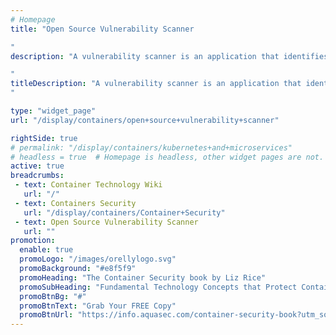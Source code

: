 ```yaml
---
# Homepage
title: "Open Source Vulnerability Scanner

"
description: "A vulnerability scanner is an application that identifies and creates an inventory of all the systems connected to a network, and then checks each item in the inventory against one or more databases of known vulnerabilities to see if any items are subject to any of these vulnerabilities. This page gather resources about open source vulnerability scanners from various vendors.

"
titleDescription: "A vulnerability scanner is an application that identifies and creates an inventory of all the systems connected to a network, and then checks each item in the inventory against one or more databases of known vulnerabilities to see if any items are subject to any of these vulnerabilities. This page gather resources about open source vulnerability scanners from various vendors.
" 

type: "widget_page"
url: "/display/containers/open+source+vulnerability+scanner" 

rightSide: true 
# permalink: "/display/containers/kubernetes+and+microservices"
# headless = true  # Homepage is headless, other widget pages are not.
active: true
breadcrumbs:
 - text: Container Technology Wiki
   url: "/"
 - text: Containers Security
   url: "/display/containers/Container+Security"
 - text: Open Source Vulnerability Scanner
   url: ""
promotion:
  enable: true
  promoLogo: "/images/orellylogo.svg"
  promoBackground: "#e8f5f9"
  promoHeading: "The Container Security book by Liz Rice"
  promoSubHeading: "Fundamental Technology Concepts that Protect Containerized Applications"
  promoBtnBg: "#"
  promoBtnText: "Grab Your FREE Copy"
  promoBtnUrl: "https://info.aquasec.com/container-security-book?utm_source=wiki"
---
```



